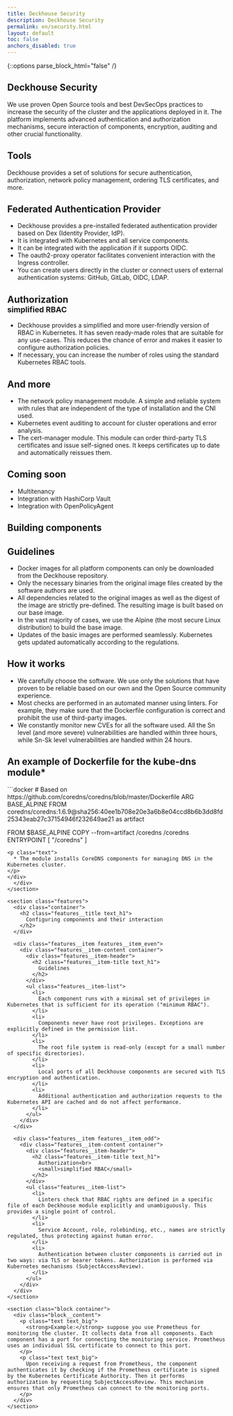 ```yaml
---
title: Deckhouse Security
description: Deckhouse Security
permalink: en/security.html
layout: default
toc: false
anchors_disabled: true
---
```


{::options parse_block_html="false" /}

<section class="intro">
  <div class="intro__content container">
    <h1 class="intro__title text_lead text_alt">
      Deckhouse Security
    </h1>
    <div class="intro__row">
      <div>
        <p class="text text_big">
          We use proven Open Source tools and best DevSecOps practices to increase the security of the cluster and the applications deployed in it. The platform implements advanced authentication and authorization mechanisms, secure interaction of components, encryption, auditing and other crucial functionality.
        </p>
      </div>
    </div>
  </div>
</section>

<section class="features">
  <div class="container">
    <h2 class="features__title text_lead text_alt">
      Tools
    </h2>
    <p class="text text_big">
      Deckhouse provides a set of solutions for secure authentication, authorization, network policy management, ordering TLS certificates, and more.
    </p>
  </div>

  <div class="features__item features__item_even">
    <div class="features__item-content container">
      <div class="features__item-header">
        <h2 class="features__item-title text_h1">
          Federated Authentication Provider
        </h2>
      </div>
      <ul class="features__item-list">
        <li>
          Deckhouse provides a pre-installed federated authentication provider based on Dex (Identity Provider, IdP).
        </li>
        <li>
          It is integrated with Kubernetes and all service components.
        </li>
        <li>
          It can be integrated with the application if it supports OIDC.
        </li>
        <li>
          The oauth2-proxy operator facilitates convenient interaction with the Ingress controller.
        </li>
        <li>
          You can create users directly in the cluster or connect users of external authentication systems: GitHub, GitLab, OIDC, LDAP.
        </li>
      </ul>
    </div>
  </div>

  <div class="features__item features__item_odd">
    <div class="features__item-content container">
      <div class="features__item-header">
        <h2 class="features__item-title text_h1">
          Authorization<br>
          <small>simplified RBAC</small>
        </h2>
      </div>
      <ul class="features__item-list">
        <li>
          Deckhouse provides a simplified and more user-friendly version of RBAC in Kubernetes. It has seven ready-made roles that are suitable for any use-cases. This reduces the chance of error and makes it easier to configure authorization policies.
        </li>
        <li>
          If necessary, you can increase the number of roles using the standard Kubernetes RBAC tools.
        </li>
      </ul>
    </div>
  </div>

  <div class="features__item features__item_even">
    <div class="features__item-content container">
      <div class="features__item-header">
        <h2 class="features__item-title text_h1">
          And more
        </h2>
      </div>
      <ul class="features__item-list">
        <li>
          The network policy management module. A simple and reliable system with rules that are independent of the type of installation and the CNI used.
        </li>
        <li>
          Kubernetes event auditing to account for cluster operations and error analysis.
        </li>
        <li>
          The cert-manager module. This module can order third-party TLS certificates and issue self-signed ones. It keeps certificates up to date and automatically reissues them.
        </li>
      </ul>
    </div>
  </div>

  <div class="features__item features__item_odd">
    <div class="features__item-content container">
      <div class="features__item-header">
        <h2 class="features__item-title text_h1">
          Coming soon
        </h2>
      </div>
      <ul class="features__item-list">
        <li>
          Multitenancy
        </li>
        <li>
          Integration with HashiCorp Vault
        </li>
        <li>
          Integration with OpenPolicyAgent
        </li>
      </ul>
    </div>
  </div>

</section>

<section class="features">
  <div class="container">
    <h2 class="features__title text_lead text_alt">
      Building components
    </h2>
  </div>

  <div class="features__item features__item_even">
    <div class="features__item-content container">
      <div class="features__item-header">
        <h2 class="features__item-title text_h1">
          Guidelines
        </h2>
      </div>
      <ul class="features__item-list">
        <li>
          Docker images for all platform components can only be downloaded from the Deckhouse repository.
        </li>
        <li>
          Only the necessary binaries from the original image files created by the software authors are used.
        </li>
        <li>
          All dependencies related to the original images as well as the digest of the image are strictly pre-defined. The resulting image is built based on our base image.
        </li>
        <li>
          In the vast majority of cases, we use the Alpine (the most secure Linux distribution) to build the base image.
        </li>
        <li>
          Updates of the basic images are performed seamlessly. Kubernetes gets updated automatically according to the regulations.
        </li>
      </ul>
    </div>
  </div>

  <div class="features__item features__item_odd">
    <div class="features__item-content container">
      <div class="features__item-header">
        <h2 class="features__item-title text_h1">
          How it works
        </h2>
      </div>
      <ul class="features__item-list">
        <li>
          We carefully choose the software. We use only the solutions that have proven to be reliable based on our own and the Open Source community experience.
        </li>
        <li>
          Most checks are performed in an automated manner using linters. For example, they make sure that the Dockerfile configuration is correct and prohibit the use of third-party images.
        </li>
        <li>
          We constantly monitor new CVEs for all the software used. All the Sn level (and more severe) vulnerabilities are handled within three hours, while Sn-Sk level vulnerabilities are handled within 24 hours.
        </li>
      </ul>
    </div>
  </div>

</section>

<section class="block container">
  <div class="block__content">
    <h2 class="text text_h1">
      An example of Dockerfile for the kube-dns module*
    </h2>
<div markdown="1" class="docs">
```docker
# Based on https://github.com/coredns/coredns/blob/master/Dockerfile
ARG BASE_ALPINE
FROM coredns/coredns:1.6.9@sha256:40ee1b708e20e3a6b8e04ccd8b6b3dd8fd25343eab27c37154946f232649ae21 as artifact

FROM $BASE_ALPINE
COPY --from=artifact /coredns /coredns
ENTRYPOINT [ "/coredns" ]
```
<p class="text">
  * The module installs CoreDNS components for managing DNS in the Kubernetes cluster.
</p>
</div>
  </div>
</section>

<section class="features">
  <div class="container">
    <h2 class="features__title text_h1">
      Configuring components and their interaction
    </h2>
  </div>

  <div class="features__item features__item_even">
    <div class="features__item-content container">
      <div class="features__item-header">
        <h2 class="features__item-title text_h1">
          Guidelines
        </h2>
      </div>
      <ul class="features__item-list">
        <li>
          Each component runs with a minimal set of privileges in Kubernetes that is sufficient for its operation ("minimum RBAC").
        </li>
        <li>
          Components never have root privileges. Exceptions are explicitly defined in the permission list.
        </li>
        <li>
          The root file system is read-only (except for a small number of specific directories).
        </li>
        <li>
          Local ports of all Deckhouse components are secured with TLS encryption and authentication.
        </li>
        <li>
          Additional authentication and authorization requests to the Kubernetes API are cached and do not affect performance.
        </li>
      </ul>
    </div>
  </div>

  <div class="features__item features__item_odd">
    <div class="features__item-content container">
      <div class="features__item-header">
        <h2 class="features__item-title text_h1">
          Authorization<br>
          <small>simplified RBAC</small>
        </h2>
      </div>
      <ul class="features__item-list">
        <li>
          Linters check that RBAC rights are defined in a specific file of each Deckhouse module explicitly and unambiguously. This provides a single point of control.
        </li>
        <li>
          Service Account, role, rolebinding, etc., names are strictly regulated, thus protecting against human error.
        </li>
        <li>
          Authentication between cluster components is carried out in two ways: via TLS or bearer tokens. Authorization is performed via Kubernetes mechanisms (SubjectAccessReview).
        </li>
      </ul>
    </div>
  </div>
</section>

<section class="block container">
  <div class="block__content">
    <p class="text text_big">
      <strong>Example:</strong> suppose you use Prometheus for monitoring the cluster. It collects data from all components. Each component has a port for connecting the monitoring service. Prometheus uses an individual SSL certificate to connect to this port.
    </p>
    <p class="text text_big">
      Upon receiving a request from Prometheus, the component authenticates it by checking if the Prometheus certificate is signed by the Kubernetes Certificate Authority. Then it performs authorization by requesting SubjectAccessReview. This mechanism ensures that only Prometheus can connect to the monitoring ports.
    </p>
  </div>
</section>
